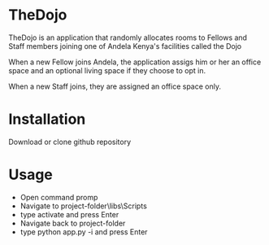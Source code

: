 # TheDojo

TheDojo is an application that randomly allocates rooms to Fellows and Staff members joining one of Andela Kenya's facilities called the Dojo

When a new Fellow joins Andela, the application assigs him or her an office space and an optional living space if they choose to opt in. 

When a new Staff joins, they are assigned an office space only. 

# Installation

Download or clone github repository

# Usage

* Open command promp
* Navigate to project-folder\libs\Scripts
* type activate and press Enter
* Navigate back to project-folder
* type python app.py -i and press Enter

